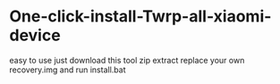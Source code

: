 # One-click-install-Twrp-all-xiaomi-device
easy to use just download this tool zip extract 
replace your own recovery.img 
and run install.bat

